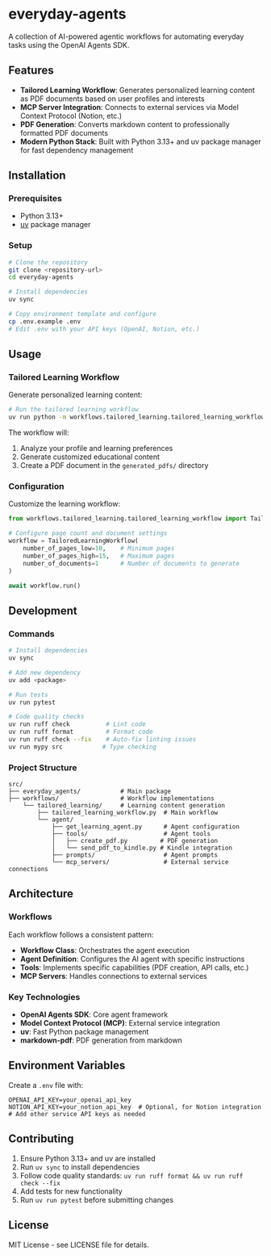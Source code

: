 # everyday-agents

A collection of AI-powered agentic workflows for automating everyday tasks using the OpenAI Agents SDK.

## Features

- **Tailored Learning Workflow**: Generates personalized learning content as PDF documents based on user profiles and interests
- **MCP Server Integration**: Connects to external services via Model Context Protocol (Notion, etc.)
- **PDF Generation**: Converts markdown content to professionally formatted PDF documents
- **Modern Python Stack**: Built with Python 3.13+ and uv package manager for fast dependency management

## Installation

### Prerequisites
- Python 3.13+
- [uv](https://docs.astral.sh/uv/) package manager

### Setup
```bash
# Clone the repository
git clone <repository-url>
cd everyday-agents

# Install dependencies
uv sync

# Copy environment template and configure
cp .env.example .env
# Edit .env with your API keys (OpenAI, Notion, etc.)
```

## Usage

### Tailored Learning Workflow

Generate personalized learning content:

```bash
# Run the tailored learning workflow
uv run python -m workflows.tailored_learning.tailored_learning_workflow
```

The workflow will:
1. Analyze your profile and learning preferences
2. Generate customized educational content
3. Create a PDF document in the `generated_pdfs/` directory

### Configuration

Customize the learning workflow:

```python
from workflows.tailored_learning.tailored_learning_workflow import TailoredLearningWorkflow

# Configure page count and document settings
workflow = TailoredLearningWorkflow(
    number_of_pages_low=10,    # Minimum pages
    number_of_pages_high=15,   # Maximum pages
    number_of_documents=1      # Number of documents to generate
)

await workflow.run()
```

## Development

### Commands

```bash
# Install dependencies
uv sync

# Add new dependency
uv add <package>

# Run tests
uv run pytest

# Code quality checks
uv run ruff check          # Lint code
uv run ruff format         # Format code
uv run ruff check --fix    # Auto-fix linting issues
uv run mypy src           # Type checking
```

### Project Structure

```
src/
├── everyday_agents/           # Main package
├── workflows/                 # Workflow implementations
    └── tailored_learning/     # Learning content generation
        ├── tailored_learning_workflow.py  # Main workflow
        └── agent/
            ├── get_learning_agent.py      # Agent configuration
            ├── tools/                     # Agent tools
            │   ├── create_pdf.py         # PDF generation
            │   └── send_pdf_to_kindle.py # Kindle integration
            ├── prompts/                   # Agent prompts
            └── mcp_servers/               # External service connections
```

## Architecture

### Workflows
Each workflow follows a consistent pattern:
- **Workflow Class**: Orchestrates the agent execution
- **Agent Definition**: Configures the AI agent with specific instructions
- **Tools**: Implements specific capabilities (PDF creation, API calls, etc.)
- **MCP Servers**: Handles connections to external services

### Key Technologies
- **OpenAI Agents SDK**: Core agent framework
- **Model Context Protocol (MCP)**: External service integration
- **uv**: Fast Python package management
- **markdown-pdf**: PDF generation from markdown

## Environment Variables

Create a `.env` file with:

```env
OPENAI_API_KEY=your_openai_api_key
NOTION_API_KEY=your_notion_api_key  # Optional, for Notion integration
# Add other service API keys as needed
```

## Contributing

1. Ensure Python 3.13+ and uv are installed
2. Run `uv sync` to install dependencies
3. Follow code quality standards: `uv run ruff format && uv run ruff check --fix`
4. Add tests for new functionality
5. Run `uv run pytest` before submitting changes

## License

MIT License - see LICENSE file for details.
